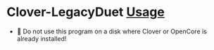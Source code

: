 # Clover-LegacyDuet [Usage](https://github.com/CloverHackyColor/Clover-LegacyDuet/blob/main/Usage.md)
- 🚫 Do not use this program on a disk where Clover or OpenCore is already installed!
